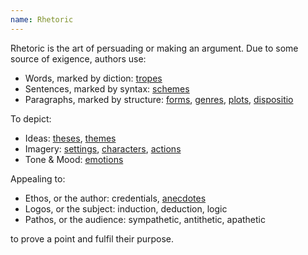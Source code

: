 ```yaml
---
name: Rhetoric
---
```


Rhetoric is the art of persuading or making an argument. Due to some source of exigence, authors use:

* Words, marked by diction: [tropes](https://en.wikipedia.org/wiki/Trope_(literature))
* Sentences, marked by syntax: [schemes](https://en.wikipedia.org/wiki/Scheme_(linguistics))
* Paragraphs, marked by structure: [forms](https://en.wikipedia.org/wiki/List_of_narrative_forms), [genres](https://en.wikipedia.org/wiki/Literary_genre), [plots](https://en.wikipedia.org/wiki/Plot_(narrative)), [dispositio](https://en.wikipedia.org/wiki/Dispositio)

To depict:

* Ideas: [theses](https://en.wikipedia.org/wiki/Thesis_statement), [themes](https://en.wikipedia.org/wiki/Theme_(narrative))
* Imagery: [settings](https://en.wikipedia.org/wiki/Setting_(narrative)), [characters](https://en.wikipedia.org/wiki/Character_(arts)), [actions](https://en.wikipedia.org/wiki/Action_(narrative))
* Tone & Mood: [emotions](https://en.wikipedia.org/wiki/Emotion)

Appealing to:

* Ethos, or the author: credentials, [anecdotes](https://en.wikipedia.org/wiki/Anecdote)
* Logos, or the subject: induction, deduction, logic
* Pathos, or the audience: sympathetic, antithetic, apathetic

to prove a point and fulfil their purpose.
